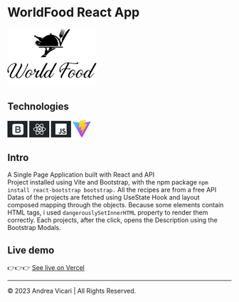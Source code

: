 # WorldFood React App

<img src="https://github.com/Andrea-vicari/food-rout/blob/master/src/Components/Common/Logo_Food_black.svg" width="200px">

## Technologies
<img src="https://github.com/Andrea-vicari/Andrea-vicari/blob/main/Bootstrap_logo.png" style="width:45px"> <img src="https://github.com/Andrea-vicari/Andrea-vicari/blob/main/React_logo.png" style="width:45px">
<img src="https://github.com/Andrea-vicari/Andrea-vicari/blob/main/JS_logo.png" style="width:45px">
<img src="https://github.com/Andrea-vicari/Andrea-vicari/blob/main/vite.svg" style="width:40px">

## Intro
A Single Page Application built with React and API\
Project installed using Vite and Bootstrap, with the npm package `npm install react-bootstrap bootstrap.`
All the recipes are from a free API
Datas of the projects are fetched using UseState Hook and layout composed mapping through the objects. Because some elements contain HTML tags, i used `dangerouslySetInnerHTML` property to render them correctly.
Each projects, after the click, opens the Description using the Bootstrap Modals.

## Live demo
👉👉👉 [See live on Vercel](#)<br>

- - -
© 2023 Andrea Vicari | All Rights Reserved.
